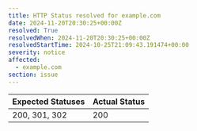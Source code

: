 ```yaml
---
title: HTTP Status resolved for example.com
date: 2024-11-20T20:30:25+00:00Z
resolved: True
resolvedWhen: 2024-11-20T20:30:25+00:00Z
resolvedStartTime: 2024-10-25T21:09:43.191474+00:00
severity: notice
affected:
  - example.com
section: issue
---
```


| Expected Statuses | Actual Status  |
|-------------------|----------------|
| 200, 301, 302 | 200 |
